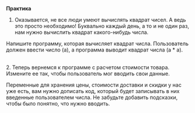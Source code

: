 <b>Практика</b>
1. Оказывается, не все люди умеют вычислять квадрат чисел. А ведь это просто необходимо! Буквально каждый день, а то и не один раз, нам нужно вычислить квадрат какого-нибудь числа.

Напишите программу, которая вычисляет квадрат числа. Пользователь должен ввести число (a), а программа выводит квадрат числа (a * a).

<br>
  2. Теперь вернемся к программе с расчетом стоимости товара. Измените ее так, чтобы пользователь мог вводить свои данные.

Переменные для хранения цены, стоимости доставки и скидки у нас уже есть, вам нужно дописать код, который будет записывать в них введенные пользователем числа. Не забудьте добавить подсказки, чтобы было понятно, что нужно вводить.
